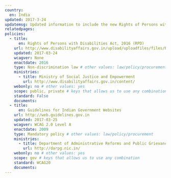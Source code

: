 ```yaml
---
country:
  en: India
updated: 2017-3-24
updatemsg: Updated information to include the new Rights of Persons with Disabilities Act passed in December 2016.
relatedpages:
policies:
  - title:
      en: Rights of Persons with Disabilities Act, 2016 (RPD)
    url: http://www.disabilityaffairs.gov.in/upload/uploadfiles/files/RPWD%20ACT%202016.pdf
    updated: 2017-03-24
    wcagver: None
    enactdate: 2016
    type: Non-discrimination law # other values: law/policy/procurement
    ministries:
      - title: Ministry of Social Justice and Empowerment
        url: http://www.disabilityaffairs.gov.in/content/
    webonly: no # other values: yes
    scope: public, private # keys that allows us to use any combination
    standard: False
    documents:
  - title:
      en: Guidelines for Indian Government Websites
    url: http://web.guidelines.gov.in
    updated: 2017-03-25
    wcagver: WCAG 2.0 Level A
    enactdate: 2009
    type: Mandatory policy # other values: law/policy/procurement
    ministries:
      - title: Department of Administrative Reforms and Public Grievances
        url: http://darpg.nic.in/
    webonly: no # other values: yes
    scope: gov # keys that allows us to use any combination
    standard: WCAG20
    documents:
---
```

